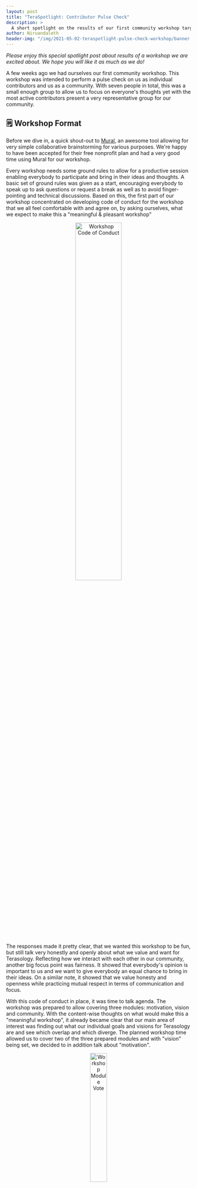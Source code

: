 ```yaml
---
layout: post
title: "TeraSpotlight: Contributor Pulse Check"
description: >
  A short spotlight on the results of our first community workshop targeting what motivates us and what we envision for Terasology's future.
author: Niruandaleth
header-img: "/img/2021-05-02-teraspotlight-pulse-check-workshop/banner.jpg"
---
```


_Please enjoy this special spotlight post about results of a workshop we are excited about. We hope you will like it as much as we do!_

A few weeks ago we had ourselves our first community workshop.
This workshop was intended to perform a pulse check on us as individual contributors and us as a community.
With seven people in total, this was a small enough group to allow us to focus on everyone's thoughts yet with the most active contributors present a very representative group for our community.

## 🗒️ Workshop Format

Before we dive in, a quick shout-out to [Mural](https://www.mural.co/), an awesome tool allowing for very simple collaborative brainstorming for various purposes.
We're happy to have been accepted for their free nonprofit plan and had a very good time using Mural for our workshop.

Every workshop needs some ground rules to allow for a productive session enabling everybody to participate and bring in their ideas and thoughts.
A basic set of ground rules was given as a start, encouraging everybody to speak up to ask questions or request a break as well as to avoid finger-pointing and technical discussions.
Based on this, the first part of our workshop concentrated on developing code of conduct for the workshop that we all feel comfortable with and agree on, by asking ourselves, what we expect to make this a "meaningful & pleasant workshop"

<div align="center">
    <img src="{{ site.baseurl }}/img/2021-05-02-teraspotlight-pulse-check-workshop/workshop-code-of-conduct.png" alt="Workshop Code of Conduct" width="50%"/>
</div>

The responses made it pretty clear, that we wanted this workshop to be fun, but still talk very honestly and openly about what we value and want for Terasology.
Reflecting how we interact with each other in our community, another big focus point was fairness.
It showed that everybody's opinion is important to us and we want to give everybody an equal chance to bring in their ideas.
On a similar note, it showed that we value honesty and openness while practicing mutual respect in terms of communication and focus.

With this code of conduct in place, it was time to talk agenda.
The workshop was prepared to allow covering three modules: motivation, vision and community.
With the content-wise thoughts on what would make this a "meaningful workshop", it already became clear that our main area of interest was finding out what our individual goals and visions for Terasology are and see which overlap and which diverge.
The planned workshop time allowed us to cover two of the three prepared modules and with "vision" being set, we decided to in addition talk about "motivation".

<div align="center">
    <img src="{{ site.baseurl }}/img/2021-05-02-teraspotlight-pulse-check-workshop/workshop-module-interest.png" alt="Workshop Module Vote" width="30%"/>
</div>

With these interactive conduct and agenda alignments done, both modules followed a very similar structure.
For each module, we started with a fun little "spirit animal" icebreaker exercise asking everybody to post a picture of an animal describing how they view or feel about something 🐾
Afterwards, we had five different prompts to self-reflect on, aimed at being very honest to ourselves and explore our personal opinions and thoughts.
For each of these prompts, everyone first got some "alone-time" to self-reflect and answer before we made all notes visible to everybody else.
The second step for each of these prompts was then to read through everything, clarify anything that was unclear and try to cluster everything.
The clustering allowed us to identify areas of overlap, showing what's important to us collectively, but also areas of divergence, showing individual motivations and visions.

## 🔥 Motivation

This first workshop module was all about motivation:

* what motivates us to work on an open source project?
* what made us join and stay with the Terasology community?
* what factors demotivate and motivate us when working on Terasology?

### 🐾 Contributor Spirit Animals

Each of us is an individual human being with different character, mindset, goals and dreams.
We act and contribute in different ways and for different reasons.
This is why, the first question we asked ourselves was: "Which animal do I feel like when contributing to Terasology?"

From ant to elephant, from whale to platypus, from peacock to ant-eater - the spirit animals representing us contributing to Terasology were as different as we are as people.
While some of us run around all busy, working on a lot of different topics and areas, others prefer to contribute with large changes with long term goals.
Some even do both, being rather casual for a while and then bursting out in activity.
At the same time, some of us like to produce fancy, visible features and show them off, while others concentrate on "eating" bugs or work behind the scenes to keep the community going.

<div align="center">
    <img src="{{ site.baseurl }}/img/2021-05-02-teraspotlight-pulse-check-workshop/contributor-spirit-animals.png" alt="Which animal do I feel like when contributing to Terasology?" width="50%"/>
</div>

### 🔍 Project Requirements

Most of us already contribute to open source projects for several years and learned what we like in a project and what we don't.
In this light, we self-reflected on the following prompt: "If I'd start Open Source contribution now, I'd look for a project, that ..."

After writing down whatever came to mind, we found a hand full of clusters that sum up our thoughts pretty nicely:
* **User Focus** - we value both, an existing user base and that we ourselves use what we work on
* **Community** - a welcoming, open, active and knowledgeable community is as important to us as good organization and a low entry-barrier
* **Potential** - it's important to us that we see the potential for growth and adoption by users
* **Match to Interests** - we actually like it when topics, tools and technology we deal with at work and in our free time blend well and we can use the resulting synergies to improve and become more experienced
* **Nerdiness** - we're drawn to interesting yet quality-improving tools and languages and technical challenges that give us the opportunity to grow

### 💚 Terasology and Us

All these thoughts about what we would look for in a project if we'd start contributing to open source now, brings up the question of whether that's also reflected in why we joined Terasology.
So it was time to revisit what motivated us to join Terasology and the paths that led us here in the first place.
Further, we reflected on our relationship to Terasology - what Terasology as a project currently is to us and what keeps us bound to it.

The responses to the "I joined Terasology to ..." varied quite a bit, but still we were able to find a few patterns in our clustering activity.
While most of us participated in GSoC and stumbled upon Terasology in the process of looking for a suitable project to contribute to, others learned about it in different ways or, in the case of Cervator our project lead, were around from the very start.
The clusters of the previous reflection also showed up again here - many of us joined for any or multiple of the following reasons:

* to help realize the project's potential of becoming a game we ourselves (would like to) play 🕹️
* to enable others to build on it, create an alternative to Minecraft or just "have a frame to paint in" 🎨
* to learn and improve our skills 🎓
* to meet people with similar interest 👨‍💻👩‍💻
* to work on something we're interested in 🤓

Most of these are nostalgic memories on the positive intentions and expectations that led us to join Terasology.
So next it was time to be honest to ourselves and enter the present time and with it our current feelings towards our project.
The thoughts triggered by the "Terasology currently is to me ..." prompt showed a lot of love and heartfelt bond with Terasology, but also brought up a first taste of what we're unhappy with and what concerns us:

<div align="center">
    "Terasology is a <b>tech playground</b>"
</div>

Terasology is a place to learn and grow.
It offers a lot of different areas to "self-actualize", to experiment, improve and grow as a coder, as a software developer, as a person.
It also impressively highlights the intricacies of Java and Gradle and poses interesting programming problems and space for architectural discussions and design.

<div align="center">
"Terasology is a <b>tech demo</b>"
</div>

All these different areas for self-actualization and experimenting and our ambition to make everybody happy took their toll on Terasology's "state".
We are struggling and are in search of both an identity and a player base.
Frankly put, our codebase is quite broken and more a proof of concept than an actual game.

<div align="center">
"Terasology is <b>our drive & ambition</b>"
</div>

In the midst of all these challenges, the important thing is that we're still willing to continue working on it.
We are aware of the state of our codebase, but we still see the potential, we see what it could become one day.
So we continue to put in the work, fix bugs, improve architecture, documentation and code and try to motivate more people to join the effort.

<div align="center">
"Terasology is <b>our brand</b>"
</div>

Why do we even bother, you ask? Because we love Terasology.
Especially in the current "scary world of 2020/2021", Terasology for us is an anchor of stability, a refuge to code in and a hiding place from all the real-world mess.
For us, it's our main non-work activity and a regular part of our weekly focus time off the clock.
We consider ourselves a community of friends and deeply care for our project.

### 🔥 "Yay"s & "Ney"s 🧯

Albeit all the love and care, naturally there are factors that demotivate us and slow down our drive.
The responses to the "When contributing to Terasology, I'm demotivated by/when ..." prompt brought to light both technical and non-technical factors:

* **Review Load** - efforts often stall due to PRs sitting around unmerged because nobody reviews them - and the few people that do review often don't find time for anything else
* **Lack of Focus** - our recent attempts to channel and streamline our efforts to finish more complex stabilization topics one by one instead of starting multiple ones in parallel that conflict or compete for resources are somewhat successful but we still have a long way to go
* **Complexity** - the sheer size of our codebase requires constant upkeep and makes it hard to troubleshoot and understand yet easy to break things by accident
* **Lack of Usability & Adoption** - being more of a tech demo and less of a game, Terasology lacks usability which results in low attention from players
* **(Inter-)Personal Issues** - as an open and international community, there's always potential for personal conflicts due to poor wording or language barriers, cultural differences as well as differing opinions
* **Lack of Time** - irrespective of student, employed or parent, all of us would love to have more time to spend on Terasology

Fortunately, there are many aspects that counter these demotivating issues and motivate us time and again to stick with the project and keep it going.
In response to the "When contributing to Terasology, I'm motivated by/when ..." prompt, we collected the following factors that boost our motivation:

* ✨ **Technology** - we love it to share interesting things, play around with new tools and tech and find a shiny new use for some piece of logic that's been around a while
* 💪 **Achievements** - getting things done, solving problems, finally fixing "that bug" - improving and seeing how much we achieved recently is a big motivator for us
* 🧐 **Responsibility** - we don't like to point fingers, but we share the feeling that it's our responsibility to fix a bug we feel is our fault and this drives us both to investigate and fix it and to test our contributions even more thoroughly the next time
* 🤝 **Activity & Collaboration** - we are motivated by working together as a team and more people joining our cause allowing for even more progress and achievements
* 🤗 **Appreciation** - visibility outside of our community in posts and videos as well as inside of it when people enthusiastically share what they've worked on or that they tried something and it worked out nicely - this really makes us all smiles 😊
* 🚀 **Vision** - sharing the crazy dreamland ideas we have and getting everybody excited about what Terasology could become keeps up the spirit and belief in our cause


## 🔮 Vision

Fully motivated by the first module, in this second workshop module we set out to try to understand what our vision for Terasology is:

* how do we (want to) stand out?
* what would we like to change and work on?
* how do we feel about Terasology's future?
* who do we want Terasology to be built for?

### 🐾 Terasology Spirit Animal

Based on all the different areas of Terasology we work on, we see Terasology from different perspectives.
Based on all the different dreams, wishes and ideas we have for Terasology, we see it in a different light.
So the first question we asked ourselves in the context of our vision for Terasology was: "Which animal describes what you would like Terasology to become?"

From butterfly to dragon, from bee to peacock, from owl-bear over spider-pig to egg-laying-wool-milk-sow, again the variety of spirit animals was creative and astounding.
The most present associated attributes were an attractive and recognizable identity and a large diversity with many pieces that all are useful and work together to build a powerful entity.
Further, maturity and the transition required to get there was an important topic, too.

<div align="center">
    <img src="{{ site.baseurl }}/img/2021-05-02-teraspotlight-pulse-check-workshop/terasology-spirit-animals.png" alt="Which animal describes what you would like Terasology to become?" width="50%"/>
</div>

### 💸 Selling Point

We don't want to be yet another Minecraft clone, we want to be Terasology. But what is it that sets Terasology apart?
This is what we reflected on in the following prompt: "Terasology stands out from other voxel (engine) projects in that ..."
Here's what we see as our current "selling points":

* **History** - Terasology is around for almost a decade now (that's longer than quite some start-up companies), so we definitely have long-time project and community management experience to show for 👔
* **Repository/Contributor Ratio** - mainly a tongue-in-cheek comment, we indeed have quite a number of repositories with currently unfortunately only a low number of very active contributors - resulting in a lot of space to self-actualize yourself 😜
* **Openness** - our community is both, very open to new collaborators and in general not strictly steered - everybody is free to work on what they like, although we are happy about any contributors that want to join our coordinated efforts 💪
* **Modding** - Terasology is highly focused on a modular (ECS-based) approach allowing to "make more out of it than just a voxel engine demo" 🤓

### ✨ Genie in a Bottle

Have you ever worked on something and wished you could just snap your finger and make something happen?
Us, too. So in response to the "If I could change one thing about Terasology with the snap of a finger, I'd change ..." we came up with the following:

* reduced complexity, both in terms of the amount of repositories and the amount of abstraction
* increased consistency, both in terms of documentation and visuals like menu theme, icon style or generally a full-fledged functional and powerful UI framework
* integrated infrastructure, both for testing and multi-repo builds and continuous integration

### 💚 Personal Plans

Next to all the upkeep we do, it's important for our vision to understand, what everybody would like to (be able to) work on.
The responses to the "I would like to spend Terasology time on ..." again showed a lot of overlap:

* **Architecture & Logistics** - we want to fix our codebase by improving architecture and concepts, document them and finish the backbone of automation that supports our build, test and release processes
* **UI & UX** - we want to work on finding our visual identity by taking time to work on design and assets, customize our UI and improve our user experience issues
* **Stability** - we want to fix bugs and get our codebase into a more stable and usable state
* **Dreamland Craziness** - everything from in-game automation to flying cars, we'd love to implement more cool features and provide more end-user content
* **Community Activity** - we want to collaborate and explore new concepts and opportunities, chat and share what we work on, and first and foremost play our game together with our community more often

### 🔮 Terasology's Future

The combination of personal plans and the awareness, that the current state may be far from being able to act on them, created a lot of different emotions when thinking about the future of Terasology.
Both, hope and concerns were the tenor of the responses to the "When I think about Terasology's future, I ..." prompt.

<div align="center">
"I feel a <b>mix of excitement and dread</b>"
</div>

There's definitely a chance of us falling back into old patterns, getting less stable again or being stuck in the past due to not enough time to turn things around.
However, we do have a lot of potential and although likely being (expectedly) never truly finished, we will never run out of ideas on how to improve.

<div align="center">
"I hope that Terasology will be a <b>playable game with a strong identity</b>"
</div>

It already became obvious in the motivation module, but here it was again: We desperately want Terasology to become more than a tech demo and more than a Minecraft clone.
We want it to be a game that's attractive to play, both for us as for people outside of our community - a game that we can spend hundreds of hours playing.
And we want it to have it's own recognizable identity to escape the stereotype of "yet another Minecraft clone".

<div align="center">
"I hope that more people will enjoy Terasology as <b>a platform for their projects</b>"
</div>

One of the main reasons behind our very modular approach has always been the goal to enable others to build on Terasology.
We want it to be a platform that can be adopted as the basis for new games and to generally "build nice things".

### 🎯 Target Audience

During this module on our vision for Terasology, we though a lot about what sets us apart, what we want to work on and change and what we see in our crystal balls when we look into Terasology's future.
All of those and the target group for which we build Terasology are dependant on each other, which is why we tried to state our personal views on the "In my opinion the target group of Terasology should be ..." prompt.

* **Learners** - no matter if student, developer, designer - anybody that is willing to find their footing in game development and want to embrace this in a free and open community is welcome
* **Modders** - 3rd party developers that want to implement their ideas and visions, change a voxel game to their liking, expand on their own projects or just want a (starting) place to experiment are welcome
* **Players** - we want to be a strong option for players looking for collaborative, creative and open-world voxel sandbox games

## 💪 Follow-Ups

This workshop aimed at performing a pulse check on us as individual contributors as well as as a community and I personally believe, that it achieved that goal.
However, after working on the "motivation" and "vision" modules, we felt like something was missing.
The nature of a pulse check is to collect a first set of information about the mood in a community and identify on a rather high level what's already working well and where there's room for improvement.
In this workshop we collected this information and through the clustering already identified both working and problematic aspects of our community and contributing to our project.
However, this clustering is only an intermediate step and we need to go beyond this.

Our first follow-up is this workshop summary, to broadcast our findings and encourage everybody to share their thoughts on it and join the cause.
A second follow-up will be documenting our shared "values" (irrespective of whether we already live by them or are working on getting there) we identified as well as our shared vision for Terasology.
The third step will be drilling down on the high-level areas.
On one hand, this includes the areas for improvement that we identified and agreed on, in order to leverage the momentum of interest and motivation to figure out what we can do to actually make a change there.
On the other hand, this includes topics that we diverged on, in order to find a collaborative way to satisfy all our needs while also agreeing on at least a rough course to sail on and avoid pulling on different ends of the same rope.

Here's a (non-exhaustive) list of examples for possible future workshop topics:

* putting ourselves into the shoes of potential players
* putting ourselves into the shoes of potential modders & contributors
* retrospective on GSoC
* brainstorming on code style